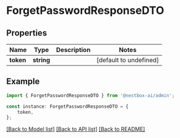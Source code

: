 # ForgetPasswordResponseDTO


## Properties

Name | Type | Description | Notes
------------ | ------------- | ------------- | -------------
**token** | **string** |  | [default to undefined]

## Example

```typescript
import { ForgetPasswordResponseDTO } from '@nestbox-ai/admin';

const instance: ForgetPasswordResponseDTO = {
    token,
};
```

[[Back to Model list]](../README.md#documentation-for-models) [[Back to API list]](../README.md#documentation-for-api-endpoints) [[Back to README]](../README.md)
